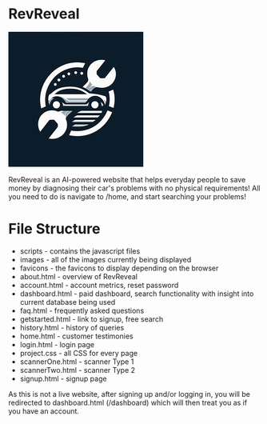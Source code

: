 # RevReveal

<img src = "images/logo.png">

<p>RevReveal is an AI-powered website that helps everyday people to save money by diagnosing their car's problems with no physical requirements! All you need to do is navigate to /home, and start searching your problems!</p>

# File Structure
<ul>
  <li>scripts - contains the javascript files</li>
  <li>images - all of the images currently being displayed</li>
  <li>favicons - the favicons to display depending on the browser</li>
  <li>about.html - overview of RevReveal</li>
  <li>account.html - account metrics, reset password</li>
  <li>dashboard.html - paid dashboard, search functionality with insight into current database being used</li>
  <li>faq.html - frequently asked questions</li>
  <li>getstarted.html - link to signup, free search</li>
  <li>history.html - history of queries</li>
  <li>home.html - customer testimonies</li>
  <li>login.html - login page</li>
  <li>project.css - all CSS for every page</li>
  <li>scannerOne.html - scanner Type 1</li>
  <li>scannerTwo.html - scanner Type 2</li>
  <li>signup.html - signup page</li>
</ul>

As this is not a live website, after signing up and/or logging in, you will be redirected to dashboard.html (/dashboard) which will then treat you as if you have an account.

